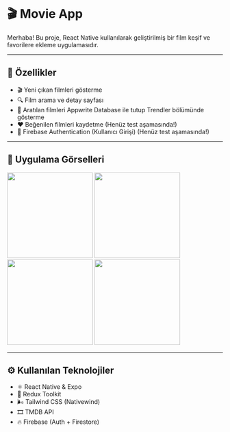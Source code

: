 # 🎬 Movie App

Merhaba! Bu proje, React Native kullanılarak geliştirilmiş bir film keşif ve favorilere ekleme uygulamasıdır.

---

## 🚀 Özellikler

- 🎬 Yeni çıkan filmleri gösterme
- 🔍 Film arama ve detay sayfası
- 💾 Aratılan filmleri Appwrite Database ile tutup Trendler bölümünde gösterme
- ❤️ Beğenilen filmleri kaydetme (Henüz test aşamasında!)
- 🔐 Firebase Authentication (Kullanıcı Girişi) (Henüz test aşamasında!)

---

## 📱 Uygulama Görselleri

<p float="left">
  <img src="https://github.com/user-attachments/assets/c1b5de63-3b1d-4917-b1e4-1eae3e844737" width="200" />
  <img src="https://github.com/user-attachments/assets/7687772a-5efe-4270-b87c-fc2272384299" width="200" />
  <img src="https://github.com/user-attachments/assets/bc60c5c4-95c7-46ad-8846-89645b892171" width="200" />
  <img src="https://github.com/user-attachments/assets/304c9e9d-35c4-46b0-8acf-c8df5938d694" width="200" />
</p>

---

## ⚙️ Kullanılan Teknolojiler

- ⚛️ React Native & Expo
- 🧠 Redux Toolkit
- 🌬️ Tailwind CSS (Nativewind)
- 🎞️ TMDB API
- 🔥 Firebase (Auth + Firestore)
